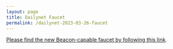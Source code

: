 ```yaml
---
layout: page
title: Dailynet Faucet
permalink: /dailynet-2023-03-26-faucet
---
```


[Please find the new Beacon-capable faucet by following this link](https://faucet.dailynet-2023-03-26.teztnets.xyz).
